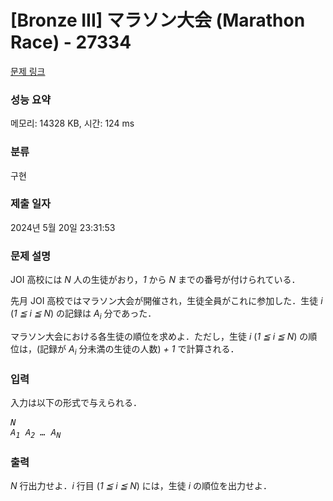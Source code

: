 # [Bronze III] マラソン大会 (Marathon Race) - 27334 

[문제 링크](https://www.acmicpc.net/problem/27334) 

### 성능 요약

메모리: 14328 KB, 시간: 124 ms

### 분류

구현

### 제출 일자

2024년 5월 20일 23:31:53

### 문제 설명

<p>JOI 高校には <var>N</var> 人の生徒がおり，<var>1</var> から <var>N</var> までの番号が付けられている．</p>

<p>先月 JOI 高校ではマラソン大会が開催され，生徒全員がこれに参加した．生徒 <var>i</var> (<var>1 ≦ i ≦ N</var>) の記録は <var>A<sub>i</sub></var> 分であった．</p>

<p>マラソン大会における各生徒の順位を求めよ．ただし，生徒 <var>i</var> (<var>1 ≦ i ≦ N</var>) の順位は，(記録が <var>A<sub>i</sub></var> 分未満の生徒の人数)<var> + 1</var> で計算される．</p>

### 입력 

 <p>入力は以下の形式で与えられる．</p>

<pre><var>N</var>
<var>A<sub>1</sub></var> <var>A<sub>2</sub></var> <var>…</var> <var>A<sub>N</sub></var></pre>

### 출력 

 <p><var>N</var> 行出力せよ．<var>i</var> 行目 (<var>1 ≦ i ≦ N</var>) には，生徒 <var>i</var> の順位を出力せよ．</p>

